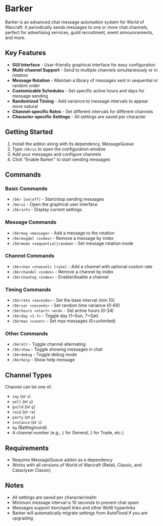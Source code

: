 # Barker

Barker is an advanced chat message automation system for World of Warcraft. It periodically sends messages to one or more chat channels, perfect for advertising services, guild recruitment, event announcements, and more.

## Key Features

* **GUI Interface** - User-friendly graphical interface for easy configuration
* **Multi-channel Support** - Send to multiple channels simultaneously or in rotation
* **Message Rotation** - Maintain a library of messages sent in sequential or random order
* **Customizable Schedules** - Set specific active hours and days for message sending
* **Randomized Timing** - Add variance to message intervals to appear more natural
* **Channel-specific Rates** - Set different intervals for different channels
* **Character-specific Settings** - All settings are saved per character

## Getting Started

1. Install the addon along with its dependency, MessageQueue
2. Type `/bkrui` to open the configuration window
3. Add your messages and configure channels
4. Click "Enable Barker" to start sending messages

## Commands

### Basic Commands
* `/bkr [on|off]` - Start/stop sending messages
* `/bkrui` - Open the graphical user interface
* `/bkrinfo` - Display current settings

### Message Commands
* `/bkrmsg <message>` - Add a message to the rotation
* `/bkrmsgdel <index>` - Remove a message by index
* `/bkrmode <sequential|random>` - Set message rotation mode

### Channel Commands
* `/bkrchan <channel> [rate]` - Add a channel with optional custom rate
* `/bkrchandel <index>` - Remove a channel by index
* `/bkrchantog <index>` - Enable/disable a channel

### Timing Commands
* `/bkrrate <seconds>` - Set the base interval (min 10)
* `/bkrvar <seconds>` - Set random time variance (0-60)
* `/bkrhours <start> <end>` - Set active hours (0-24)
* `/bkrday <1-7>` - Toggle day (1=Sun, 7=Sat)
* `/bkrmax <count>` - Set max messages (0=unlimited)

### Other Commands
* `/bkralt` - Toggle channel alternating
* `/bkrshow` - Toggle showing messages in chat
* `/bkrdebug` - Toggle debug mode
* `/bkrhelp` - Show help message

## Channel Types

Channel can be one of:
* `say` (or `s`)
* `yell` (or `y`)
* `guild` (or `g`)
* `raid` (or `ra`)
* `party` (or `p`)
* `instance` (or `i`)
* `bg` (Battleground)
* A channel number (e.g., `1` for General, `2` for Trade, etc.)

## Requirements

* Requires MessageQueue addon as a dependency
* Works with all versions of World of Warcraft (Retail, Classic, and Cataclysm Classic)

## Notes

* All settings are saved per character/realm
* Minimum message interval is 10 seconds to prevent chat spam
* Messages support item/spell links and other WoW hyperlinks
* Barker will automatically migrate settings from AutoFlood if you are upgrading